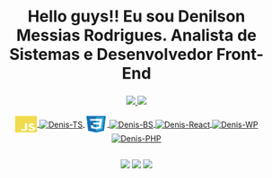 <h1 align="center" style.color="brown"> Hello guys!! Eu sou Denilson Messias Rodrigues. Analista de Sistemas e
  Desenvolvedor Front-End </h1>

###

<div align="center">
  <a href="https://github.com/DenilsonMRodrigues">
    <img height="160em"
      src="https://github-readme-stats.vercel.app/api?username=DenilsonMRodrigues&show_icons=true&theme=midnight-purple&include_all_commits=true&count_private=true" />
    <img height="160em"
      src="https://github-readme-stats.vercel.app/api/top-langs/?username=DenilsonMRodrigues&layout=compact&langs_count=7&theme=midnight-purple" />

</div>

<div align="center" style="display: inline_block"><br>
  <img align="center" alt="Denis-Js" height="30" width="40"
    src="https://raw.githubusercontent.com/devicons/devicon/master/icons/javascript/javascript-plain.svg">
  <img align="center" alt="Denis-TS" height="30" width="40"
    src="https://cdn.jsdelivr.net/gh/devicons/devicon/icons/typescript/typescript-original.svg">
  <img align="center" alt="Denis-CSS" height="30" width="40"
    src="https://raw.githubusercontent.com/devicons/devicon/master/icons/css3/css3-original.svg">
  <img align="center" alt="Denis-BS" height="30" width="40"
    src="https://cdn.jsdelivr.net/gh/devicons/devicon/icons/bootstrap/bootstrap-plain-wordmark.svg">
  <img align="center" alt="Denis-React" height="30" width="40"
    src="https://cdn.jsdelivr.net/gh/devicons/devicon/icons/react/react-original-wordmark.svg">
  <img align="center" alt="Denis-WP" height="30" width="40"
    src="https://cdn.jsdelivr.net/gh/devicons/devicon@latest/icons/wordpress/wordpress-original.svg">
  <img align="center" alt="Denis-PHP" height="30" width="40"
    src="https://cdn.jsdelivr.net/gh/devicons/devicon@latest/icons/php/php-original.svg">

</div>

##

<div align="center" style="display: inline_block">
  <a href="mailto:denilsonm95rodrig@gmail.com" target="_blank"><img
     src="https://img.shields.io/badge/Gmail-D14836?style=for-the-badge&logo=gmail&logoColor=white"></a>
  <a href="https://www.linkedin.com/in/denilson-messias-rodrigues" target="_blank"><img
      src="https://img.shields.io/badge/LinkedIn-0077B5?style=for-the-badge&logo=linkedin&logoColor=white"></a>
  <a href="https://www.instagram.com/denilson_9506/" target="_blank"><img
      src="https://img.shields.io/badge/Instagram-E4405F?style=for-the-badge&logo=instagram&logoColor=white"></a>
</div>
